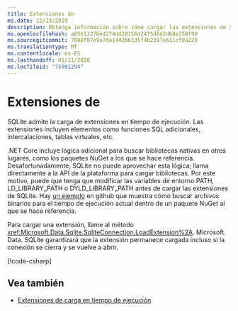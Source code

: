 ```yaml
---
title: Extensiones de
ms.date: 12/13/2019
description: Obtenga información sobre cómo cargar las extensiones de SQLite.
ms.openlocfilehash: a85b1227be4274dd20156d2475d6d2d68e250f99
ms.sourcegitcommit: 7088f87e9a7da144266135f4b2397e611cf0a228
ms.translationtype: MT
ms.contentlocale: es-ES
ms.lasthandoff: 01/11/2020
ms.locfileid: "75901294"
---
```

# <a name="extensions"></a>Extensiones de

SQLite admite la carga de extensiones en tiempo de ejecución. Las extensiones incluyen elementos como funciones SQL adicionales, intercalaciones, tablas virtuales, etc.

.NET Core incluye lógica adicional para buscar bibliotecas nativas en otros lugares, como los paquetes NuGet a los que se hace referencia. Desafortunadamente, SQLite no puede aprovechar esta lógica; llama directamente a la API de la plataforma para cargar bibliotecas. Por este motivo, puede que tenga que modificar las variables de entorno PATH, LD_LIBRARY_PATH o DYLD_LIBRARY_PATH antes de cargar las extensiones de SQLite. Hay [un ejemplo](https://github.com/dotnet/samples/blob/master/snippets/standard/data/sqlite/ExtensionsSample/Program.cs) en github que muestra cómo buscar archivos binarios para el tiempo de ejecución actual dentro de un paquete NuGet al que se hace referencia.

Para cargar una extensión, llame al método <xref:Microsoft.Data.Sqlite.SqliteConnection.LoadExtension%2A>. Microsoft. Data. SQLite garantizará que la extensión permanece cargada incluso si la conexión se cierra y se vuelve a abrir.

[!code-csharp[](../../../../samples/snippets/standard/data/sqlite/ExtensionsSample/Program.cs?name=snippet_LoadExtension)]

## <a name="see-also"></a>Vea también

* [Extensiones de carga en tiempo de ejecución](https://www.sqlite.org/loadext.html)

